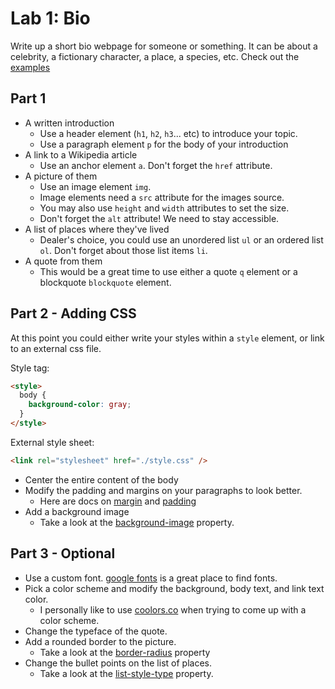 # Lab 1: Bio

Write up a short bio webpage for someone or something. It can be about a celebrity, a fictionary character, a place, a species, etc. Check out the [examples](https://github.com/PdxCodeGuild/class_bumble_bee/tree/main/2%20HTML%20%2B%20CSS/labs/images)

## Part 1

- A written introduction
  - Use a header element (`h1`, `h2`, `h3`... etc) to introduce your topic.
  - Use a paragraph element `p` for the body of your introduction
- A link to a Wikipedia article
  - Use an anchor element `a`. Don't forget the `href` attribute.
- A picture of them
  - Use an image element `img`.
  - Image elements need a `src` attribute for the images source.
  - You may also use `height` and `width` attributes to set the size.
  - Don't forget the `alt` attribute! We need to stay accessible.
- A list of places where they've lived
  - Dealer's choice, you could use an unordered list `ul` or an ordered list `ol`. Don't forget about those list items `li`.
- A quote from them
  - This would be a great time to use either a quote `q` element or a blockquote `blockquote` element.

## Part 2 - Adding CSS

At this point you could either write your styles within a `style` element, or link to an external css file.

Style tag:

```html
<style>
  body {
    background-color: gray;
  }
</style>
```

External style sheet:

```html
<link rel="stylesheet" href="./style.css" />
```

- Center the entire content of the body
- Modify the padding and margins on your paragraphs to look better.
  - Here are docs on [margin](https://developer.mozilla.org/en-US/docs/Web/CSS/margin) and [padding](https://developer.mozilla.org/en-US/docs/Web/CSS/padding)
- Add a background image
  - Take a look at the [background-image](https://developer.mozilla.org/en-US/docs/Web/CSS/background-image) property.

## Part 3 - Optional
- Use a custom font. [google fonts](https://fonts.google.com/) is a great place to find fonts.
- Pick a color scheme and modify the background, body text, and link text color.
  - I personally like to use [coolors.co](https://coolors.co/8895b3-8e94f2-9fa0ff-bbadff-dab6fc) when trying to come up with a color scheme.
- Change the typeface of the quote.
- Add a rounded border to the picture.
  - Take a look at the [border-radius](https://developer.mozilla.org/en-US/docs/Web/CSS/border-radius) property
- Change the bullet points on the list of places.
  - Take a look at the [list-style-type](https://developer.mozilla.org/en-US/docs/Web/CSS/list-style-type) property.
